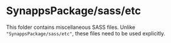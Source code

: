 # SynappsPackage/sass/etc

This folder contains miscellaneous SASS files. Unlike `"SynappsPackage/sass/etc"`, these files
need to be used explicitly.
